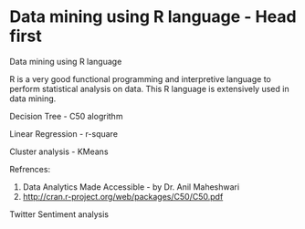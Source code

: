 # Data mining using R language - Head first
Data mining using R language

R is a very good functional programming and interpretive language to perform statistical analysis on data. 
This R language is extensively used in data mining.

Decision Tree - C50 alogrithm

Linear Regression - r-square

Cluster analysis - KMeans


Refrences:
1. Data Analytics Made Accessible - by Dr. Anil Maheshwari
2. http://cran.r-project.org/web/packages/C50/C50.pdf


Twitter Sentiment analysis 


